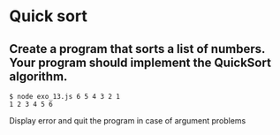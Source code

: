 # Quick sort

## Create a program that sorts a list of numbers. Your program should implement the QuickSort algorithm.

```
$ node exo_13.js 6 5 4 3 2 1
1 2 3 4 5 6
```

Display error and quit the program in case of argument problems
